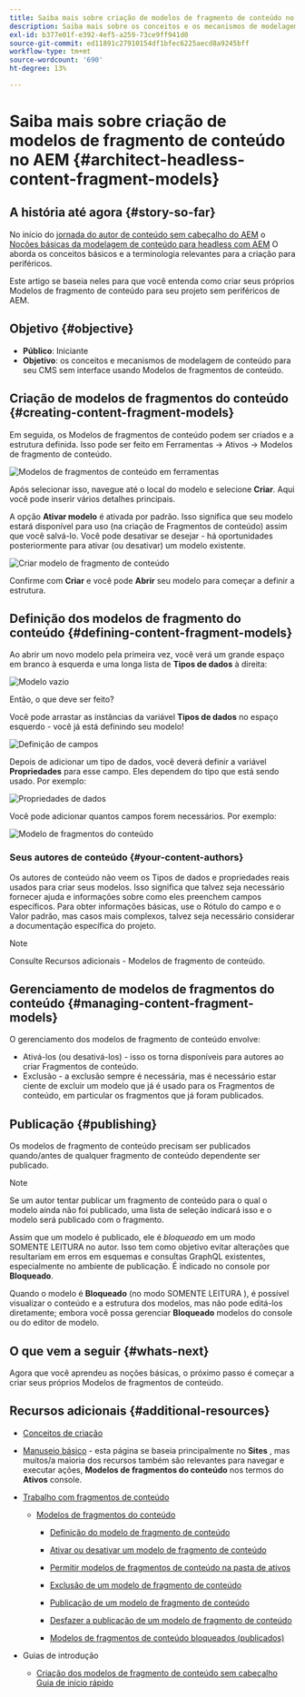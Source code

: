```yaml
---
title: Saiba mais sobre criação de modelos de fragmento de conteúdo no AEM
description: Saiba mais sobre os conceitos e os mecanismos de modelagem de conteúdo para seu CMS sem interface usando Modelos de fragmentos de conteúdo.
exl-id: b377e01f-e392-4ef5-a259-73ce9ff941d0
source-git-commit: ed11891c27910154df1bfec6225aecd8a9245bff
workflow-type: tm+mt
source-wordcount: '690'
ht-degree: 13%

---
```


# Saiba mais sobre criação de modelos de fragmento de conteúdo no AEM {#architect-headless-content-fragment-models}

## A história até agora {#story-so-far}

No início do [jornada do autor de conteúdo sem cabeçalho do AEM](overview.md) o [Noções básicas da modelagem de conteúdo para headless com AEM](basics.md) O aborda os conceitos básicos e a terminologia relevantes para a criação para periféricos.

Este artigo se baseia neles para que você entenda como criar seus próprios Modelos de fragmento de conteúdo para seu projeto sem periféricos de AEM.

## Objetivo {#objective}

* **Público**: Iniciante
* **Objetivo**: os conceitos e mecanismos de modelagem de conteúdo para seu CMS sem interface usando Modelos de fragmentos de conteúdo.

<!-- which persona does this? -->
<!-- and who allows the configuration on the folders? -->

<!--
## Enabling Content Fragment Models {#enabling-content-fragment-models}

At the very start you need to enable Content Fragment Models for your site, this is done in the Configuration Browser; under Tools -> General -> Configuration Browser. You can either select to configure the global entry, or create a new configuration. For example:

![Define configuration](/help/assets/content-fragments/assets/cfm-conf-01.png)

>[!NOTE]
>
>See Additional Resources - Content Fragments in the Configuration Browser
-->

## Criação de modelos de fragmentos do conteúdo {#creating-content-fragment-models}

Em seguida, os Modelos de fragmentos de conteúdo podem ser criados e a estrutura definida. Isso pode ser feito em Ferramentas -> Ativos -> Modelos de fragmento de conteúdo.

![Modelos de fragmentos de conteúdo em ferramentas](assets/cfm-tools.png)

Após selecionar isso, navegue até o local do modelo e selecione **Criar**. Aqui você pode inserir vários detalhes principais.

A opção **Ativar modelo** é ativada por padrão. Isso significa que seu modelo estará disponível para uso (na criação de Fragmentos de conteúdo) assim que você salvá-lo. Você pode desativar se desejar - há oportunidades posteriormente para ativar (ou desativar) um modelo existente.

![Criar modelo de fragmento de conteúdo](/help/assets/content-fragments/assets/cfm-models-02.png)

Confirme com **Criar** e você pode **Abrir** seu modelo para começar a definir a estrutura.

## Definição dos modelos de fragmento do conteúdo {#defining-content-fragment-models}

Ao abrir um novo modelo pela primeira vez, você verá um grande espaço em branco à esquerda e uma longa lista de **Tipos de dados** à direita:

![Modelo vazio](/help/assets/content-fragments/assets/cfm-models-03.png)

Então, o que deve ser feito?

Você pode arrastar as instâncias da variável **Tipos de dados** no espaço esquerdo - você já está definindo seu modelo!

![Definição de campos](/help/assets/content-fragments/assets/cfm-models-04.png)

Depois de adicionar um tipo de dados, você deverá definir a variável **Propriedades** para esse campo. Eles dependem do tipo que está sendo usado. Por exemplo:

![Propriedades de dados](/help/assets/content-fragments/assets/cfm-models-05.png)

Você pode adicionar quantos campos forem necessários. Por exemplo:

![Modelo de fragmentos do conteúdo](/help/assets/content-fragments/assets/cfm-models-07.png)

### Seus autores de conteúdo {#your-content-authors}

Os autores de conteúdo não veem os Tipos de dados e propriedades reais usados para criar seus modelos. Isso significa que talvez seja necessário fornecer ajuda e informações sobre como eles preenchem campos específicos. Para obter informações básicas, use o Rótulo do campo e o Valor padrão, mas casos mais complexos, talvez seja necessário considerar a documentação específica do projeto.

>[!NOTE]
>
>Consulte Recursos adicionais - Modelos de fragmento de conteúdo.

## Gerenciamento de modelos de fragmentos do conteúdo {#managing-content-fragment-models}

<!-- needs more details -->

O gerenciamento dos modelos de fragmento de conteúdo envolve:

* Ativá-los (ou desativá-los) - isso os torna disponíveis para autores ao criar Fragmentos de conteúdo.
* Exclusão - a exclusão sempre é necessária, mas é necessário estar ciente de excluir um modelo que já é usado para os Fragmentos de conteúdo, em particular os fragmentos que já foram publicados.

## Publicação {#publishing}

<!-- needs more details -->

Os modelos de fragmento de conteúdo precisam ser publicados quando/antes de qualquer fragmento de conteúdo dependente ser publicado.

>[!NOTE]
>
>Se um autor tentar publicar um fragmento de conteúdo para o qual o modelo ainda não foi publicado, uma lista de seleção indicará isso e o modelo será publicado com o fragmento.

Assim que um modelo é publicado, ele é *bloqueado* em um modo SOMENTE LEITURA no autor. Isso tem como objetivo evitar alterações que resultariam em erros em esquemas e consultas GraphQL existentes, especialmente no ambiente de publicação. É indicado no console por **Bloqueado**.

Quando o modelo é **Bloqueado** (no modo SOMENTE LEITURA ), é possível visualizar o conteúdo e a estrutura dos modelos, mas não pode editá-los diretamente; embora você possa gerenciar **Bloqueado** modelos do console ou do editor de modelo.

## O que vem a seguir {#whats-next}

Agora que você aprendeu as noções básicas, o próximo passo é começar a criar seus próprios Modelos de fragmentos de conteúdo.

## Recursos adicionais {#additional-resources}

* [Conceitos de criação](/help/sites-authoring/author.md)

* [Manuseio básico](/help/sites-authoring/basic-handling.md) - esta página se baseia principalmente no **Sites** , mas muitos/a maioria dos recursos também são relevantes para navegar e executar ações, **Modelos de fragmentos do conteúdo** nos termos do **Ativos** console.

* [Trabalho com fragmentos de conteúdo](/help/assets/content-fragments/content-fragments.md)

   * [Modelos de fragmentos do conteúdo](/help/assets/content-fragments/content-fragments-models.md)

      * [Definição do modelo de fragmento de conteúdo](/help/assets/content-fragments/content-fragments-models.md#defining-your-content-fragment-model)

      * [Ativar ou desativar um modelo de fragmento de conteúdo](/help/assets/content-fragments/content-fragments-models.md#enabling-disabling-a-content-fragment-model)

      * [Permitir modelos de fragmentos de conteúdo na pasta de ativos](/help/assets/content-fragments/content-fragments-models.md#allowing-content-fragment-models-assets-folder)

      * [Exclusão de um modelo de fragmento de conteúdo](/help/assets/content-fragments/content-fragments-models.md#deleting-a-content-fragment-model)

      * [Publicação de um modelo de fragmento de conteúdo](/help/assets/content-fragments/content-fragments-models.md#publishing-a-content-fragment-model)

      * [Desfazer a publicação de um modelo de fragmento de conteúdo](/help/assets/content-fragments/content-fragments-models.md#unpublishing-a-content-fragment-model)

      * [Modelos de fragmentos de conteúdo bloqueados (publicados)](/help/assets/content-fragments/content-fragments-models.md#locked-published-content-fragment-models)

* Guias de introdução

   * [Criação dos modelos de fragmento de conteúdo sem cabeçalho Guia de início rápido](/help/sites-developing/headless/getting-started/create-content-model.md)
